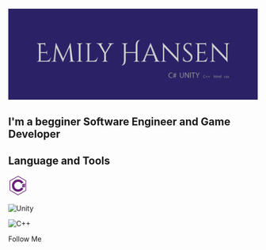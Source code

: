[![Header](https://github.com/EmilyHansenA/EmilyHansenA/blob/main/Assets/Preview.png)](https://youtube.com/playlist?list=PLHlE5HA4L6l1KzkDrNnS-ErOyGzNYDdJj)

## I'm a begginer Software Engineer and Game Developer

## Language and Tools

<div>
<img src="https://github.com/devicons/devicon/blob/master/icons/csharp/csharp-line.svg" title="Git" **alt="Git" width="40" height="40"/>
</div>

![Unity](https://img.shields.io/badge/Unity-2b2166??style=for-the-badge&logo=Unity)

![C++](https://img.shields.io/badge/C++-2b2166??style=for-the-badge&logo=C%2b%2b)

Follow Me